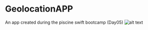 # GeolocationAPP
An app created during the piscine swift bootcamp (Day05)
![alt text](https://github.com/amkhuma/GeolocationAPP/blob/master/images/image1.pngg)
